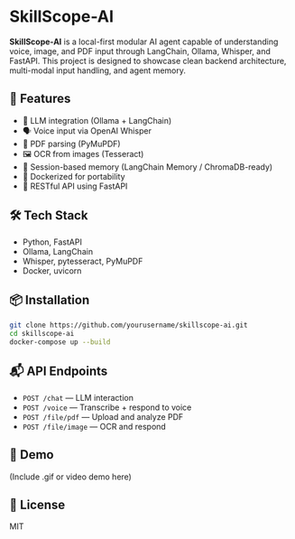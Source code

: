 # SkillScope-AI

**SkillScope-AI** is a local-first modular AI agent capable of understanding voice, image, and PDF input through LangChain, Ollama, Whisper, and FastAPI. This project is designed to showcase clean backend architecture, multi-modal input handling, and agent memory.

## 🚀 Features
- 🧠 LLM integration (Ollama + LangChain)
- 🗣️ Voice input via OpenAI Whisper
- 📄 PDF parsing (PyMuPDF)
- 🖼️ OCR from images (Tesseract)
- 💬 Session-based memory (LangChain Memory / ChromaDB-ready)
- 🐳 Dockerized for portability
- 🔌 RESTful API using FastAPI

## 🛠️ Tech Stack
- Python, FastAPI
- Ollama, LangChain
- Whisper, pytesseract, PyMuPDF
- Docker, uvicorn

## 📦 Installation
```bash
git clone https://github.com/yourusername/skillscope-ai.git
cd skillscope-ai
docker-compose up --build
```

## 📬 API Endpoints
- `POST /chat` — LLM interaction
- `POST /voice` — Transcribe + respond to voice
- `POST /file/pdf` — Upload and analyze PDF
- `POST /file/image` — OCR and respond

## 🎥 Demo
(Include .gif or video demo here)

## 📄 License
MIT
